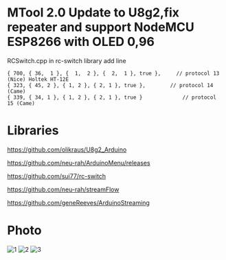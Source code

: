 # MTool 2.0 Update to U8g2,fix repeater and support NodeMCU ESP8266 with OLED 0,96

RCSwitch.cpp in rc-switch library add line  
```
{ 700, { 36,  1 }, {  1,  2 }, {  2,  1 }, true },     // protocol 13 (Nice) Holtek HT-12E
{ 323, { 45, 2 }, { 1, 2 }, { 2, 1 }, true }, 	     // protocol 14 (Came)
{ 339, { 34, 1 }, { 1, 2 }, { 2, 1 }, true }			 // protocol 15 (Came)
```
# Libraries
https://github.com/olikraus/U8g2_Arduino

https://github.com/neu-rah/ArduinoMenu/releases

https://github.com/sui77/rc-switch

https://github.com/neu-rah/streamFlow

https://github.com/geneReeves/ArduinoStreaming

# Photo

![1](https://github.com/danya201272/MTool/assets/36302863/5f9a71e9-5cd2-4ca6-ac0a-17b2b9c49e0a)
![2](https://github.com/danya201272/MTool/assets/36302863/b5027461-0a50-4212-9d3f-be5677e8b8bf)
![3](https://github.com/danya201272/MTool/assets/36302863/70cdb02a-9d94-49e4-b0b8-234f436fab55)
